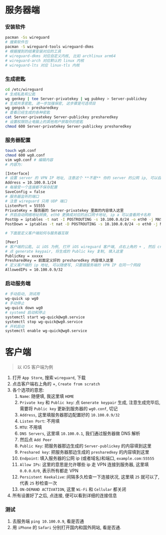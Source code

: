 # 服务器端

### 安装软件

```bash
pacman -Ss wireguard
# 搜索软件包
pacman -S wireguard-tools wireguard-dkms 
# 根据搜到的结果安装对应的工具
# wireguard-dkms 对应自定义内核, 比如 archlinux arm64
# wireguard-arch 对应默认的 linux 内核
# wireguard-lts 对应 linux-tls 内核
```
### 生成密匙

```bash
cd /etc/wireguard
# 生成私匙和公匙
wg genkey | tee Server-privatekey | wg pubkey > Server-publickey
# 生成共享密匙, 进一步加强保密, 这步骤是可选项目
wg genpsk > presharedkey
# 查看已经生成的各种密匙
cat Server-privatekey Server-publickey presharedkey
# 设置权限防止电脑上的其他用户获取你的密匙
chmod 600 Server-privatekey Server-publickey presharedkey
```

### 服务器配置

``` bash
touch wg0.conf
chmod 600 wg0.conf
vim wg0.conf # 编辑内容
# 内容为: 

[Interface]
# 设置 server 的 VPN IP 地址, 注意这个 **不是** 你的 server 的公网 ip, 可以自己定义
Address = 10.100.0.1/24
# 每接受一个连接都不保存配置
SaveConfig = false
# 服务器监听的端口
# 注意 wireguard 只用 UDP 端口
ListenPort = 55555
PrivateKey = 服务器的 Server-privatekey 里面的内容填入这里
# 开启自动网络地址转换, eth0 更换成对应的出口网卡地址, ip a 可以查看网卡名称
PostUp = iptables -t nat -I POSTROUTING -s 10.100.0.0/24 -o eth0 -j MASQUERADE
PostDown = iptables -t nat -D POSTROUTING -s 10.100.0.0/24 -o eth0 -j MASQUERADE

# 下面是定义客户端如何与服务器互联

[Peer]
# 客户端的公匙, 以 iOS 为例, 打开 iOS wireguard 客户端, 点右上角的 + , 然后 create from scratch
# 点 generate keypair, 将生成的 Public key 复制, 填入这里
PublicKey = xxxxx
PresharedKey = 前面定义好的 presharedkey 内容填入这里
# 定义客户端的 ip 地址, 可以随便写, 只要跟服务端的 VPN IP 在同一个网段
AllowedIPs = 10.100.0.9/32
```

### 启动服务端

```bash
# 手动启动, 测试用
wg-quick up wg0
# 手动停止
wg-quick down wg0
# systemd 启动和停止
systemctl start wg-quick@wg0.service
systemctl stop wg-quick@wg0.service
# 开机启动
systemctl enable wg-quick@wg0.service
```

# 客户端

> 以 iOS 客户端为例

1. 打开 `App Store`, 搜索 `wireguard`, 下载
1. 点击客户端右上角的 +, `Create from scratch`
1. 各个选项的意思:
    1. `Name`: 随便填, 我这里填 `HOME`
    1. `Private key` 和 `Public key`: 点 `Generate keypair` 生成, 注意生成完毕后, 需要将 `Public key` 更新到服务器的 `wg0.conf`, 切记
    1. `Address`, 这里填服务器那边配置好的 `10.100.0.9/32`
    1. `Listen Port`: 不用填
    1. `MTU`: 不用填
    1. `DNS Servers`, 这里填 `10.100.0.1`, 我们通过服务器做 DNS 解析
    1. 然后点 `Add Peer`
    1. `Public Key`: 把服务器那边生成的 `Server-publickey` 的内容填到这里
    1. `Preshared key`: 把服务器那边生成的 `presharedkey` 的内容填到这里
    1. `Endpoint`: 填入服务器的公网 ip (或者域名)和端口, `example.com:55555`
    1. `Allow IPs`: 这里的意思是允许哪些 ip 走 VPN 连接到服务器, 这里填 `0.0.0.0/0`, 表示所有都走 VPN
    1. `Persistent Keekalive`: 间隔多久检查一下连接状况, 这里填 `25` 就可以了, 代表 `25` 秒检查一次
    1. `ON-DEMAND ACTIVATION`, 这里 `Wi-Fi` 和 `Cellular` 都关闭
1. 所有设置好了之后, 点连接, 便可以看到详细的连接信息

### 测试

1. 去服务端 `ping 10.100.0.9`, 看是否通
1. 用 `iPhone` 的 `Safari` 分别打开国内和国外网站, 看是否通.
